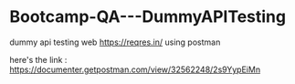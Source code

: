 # Bootcamp-QA---DummyAPITesting
dummy api testing web https://reqres.in/  using postman

here's the link  : https://documenter.getpostman.com/view/32562248/2s9YypEiMn

